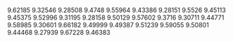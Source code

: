 9.62185
9.32546
9.28508
9.4748
9.55964
9.43386
9.28151
9.5526
9.45113
9.45375
9.52996
9.31195
9.28158
9.50129
9.57602
9.3716
9.30711
9.44771
9.58985
9.30601
9.66182
9.49999
9.49387
9.51239
9.59055
9.50801
9.44468
9.27939
9.67228
9.46383
